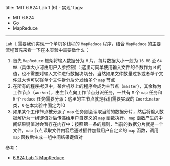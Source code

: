 title: 'MIT 6.824 Lab 1 (6) - 实现'
tags:
- MIT 6.824
- Go
- MapReduce
---

`Lab 1` 需要我们实现一个单机多线程的 `MapReduce` 程序，结合 `MapReduce` 的主要流程首先来看一下在本实验中需要做什么：

1. 首先 `MapReduce` 框架将输入数据分为 `M` 片，每片数据大小一般为 `16 MB` 至 `64 MB`（具体大小可由用户入参控制）：这里可简单使用输入文件的个数作为 `M` 的值，也不需要对输入文件进行数据块切分，当然如果文件数量过多或者单个文件过大也可以将单个文件拆分后分发给多个 `map` 节点
2. 在所有的程序拷贝中，某台机器上的程序会成为主节点（`master`），其余称为工作节点（`worker`），由主节点向工作节点分派任务，一共有 `M` 个 `map` 任务和 `R` 个 `reduce` 任务需要分派：这里的主节点就是我们需要实现的 `Coordinator` 类，`R` 在本实验中固定为10
3. 如果某个工作节点被分派了 `map` 任务则会读取当前的数据分片，然后将输入数据解析为一组键值对后传递给用户自定义的 `map` 函数执行。`map` 函数产生的中间结果键值对会暂存在内存中：按照第一条的规则，当前的数据分片就是一个文件，`map` 节点读取文件内容后通过插件加载用户自定义的 `map` 函数，调用 `map` 函数后生成一组中间结果键值对

参考：

* [6.824 Lab 1: MapReduce](https://pdos.csail.mit.edu/6.824/labs/lab-mr.html)